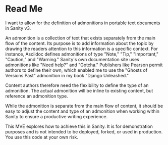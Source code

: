 # Read Me

I want to allow for the definition of admonitions in portable text
documents in Sanity v3.

An admonition is a collection of text that exists separately from
the main flow of the content. Its purpose is to add information
about the topic by drawing the readers attention to this
information is a specific context. For instance, Asciidoc defines
admonitions of type "Note," "Tip," "Important," "Caution," and
"Warning." Sanity's own documentation site uses admonitions like
"Need help?" and "Gotcha." Publishers like Pearson permit authors
to define their own, which enabled me to use the "Ghosts of
Versions Past" admonition in my book "Django Unleashed."

Content authors therefore need the flexibility to define the type
of an admonition. The actual admonition will be inline to existing
content, but reference an admonition type.

While the admonition is separate from the main flow of content, it
should be easy to adjust the content and type of an admonition
when working within Sanity to ensure a productive writing
experience.

This MVE explores how to achieve this in Sanity. It is for
demonstration purposes and is not intended to be deployed, forked,
or used in production. You use this code at your own risk.
